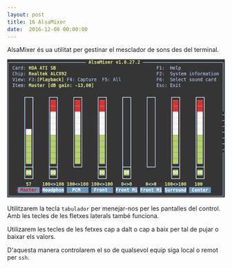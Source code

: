 ```yaml
---
layout: post
title: 16 AlsaMixer
date:  2016-12-08 00:00:00
---
```


AlsaMixer és ua utilitat per gestinar el mesclador de sons des del terminal.

![alsamixer](/img/alsamixer.png)

Utilitzarem la tecla `tabulador` per menejar-nos per les pantalles del control. Amb les tecles de les fletxes laterals també funciona.

Utilizarem les tecles de les fetxes cap a dalt o cap a baix per tal de pujar o baixar els valors.

D'aquesta manera controlarem el so de qualsevol equip siga local o remot per `ssh`.
